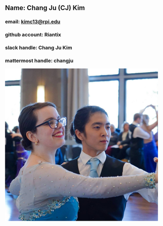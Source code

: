 ## Name: Chang Ju (CJ) Kim
### email: kimc13@rpi.edu 
### github account: Riantix
### slack handle: Chang Ju Kim
### mattermost handle: changju
![Chang Ju Kim](pictures/BallroomProfPic1.jpg)
